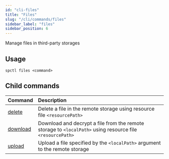 ```yaml
---
id: "cli-files"
title: "Files"
slug: "/cli/commands/files"
sidebar_label: "files"
sidebar_position: 6
---
```


Manage files in third-party storages

## Usage

```
spctl files <command>
```

## Child commands

|**Command**|**Description**|
| :- | :- |
|[delete](/testnet/cli/commands/files/delete)|Delete a file in the remote storage using resource file `<resourcePath>`|
|[download](/testnet/cli/commands/files/download)|Download and decrypt a file from the remote storage to `<localPath>` using resource file `<resourcePath>`|
|[upload](/testnet/cli/commands/files/upload)|Upload a file specified by the `<localPath>` argument to the remote storage|